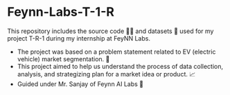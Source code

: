 # Feynn-Labs-T-1-R
This repository includes the source code 👩‍💻 and datasets 🔎 used for my project T-R-1 during my internship at FeyNN Labs. 
- The project was based on a problem statement related to EV (electric vehicle) market segmentation. 🔎
- This project aimed to help us understand the process of data collection, analysis, and strategizing plan for a market idea or product. 📈
- Guided under Mr. Sanjay of Feynn AI Labs 🤖
